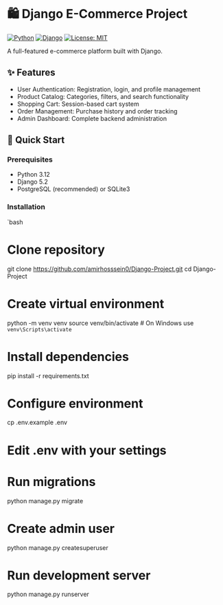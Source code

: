 # 🛍️ Django E-Commerce Project

[![Python](https://img.shields.io/badge/Python-3.12%2B-blue)](https://python.org)
[![Django](https://img.shields.io/badge/Django-5.2%2B-green)](https://djangoproject.com)
[![License: MIT](https://img.shields.io/badge/License-MIT-yellow)](LICENSE)

A full-featured e-commerce platform built with Django.

## ✨ Features
- User Authentication: Registration, login, and profile management
- Product Catalog: Categories, filters, and search functionality
- Shopping Cart: Session-based cart system
- Order Management: Purchase history and order tracking
- Admin Dashboard: Complete backend administration

## 🚀 Quick Start

### Prerequisites
- Python 3.12
- Django 5.2
- PostgreSQL (recommended) or SQLite3

### Installation
`bash
# Clone repository
git clone https://github.com/amirhosssein0/Django-Project.git
cd Django-Project

# Create virtual environment
python -m venv venv
source venv/bin/activate  # On Windows use `venv\Scripts\activate`

# Install dependencies
pip install -r requirements.txt

# Configure environment
cp .env.example .env
# Edit .env with your settings

# Run migrations
python manage.py migrate

# Create admin user
python manage.py createsuperuser

# Run development server
python manage.py runserver
